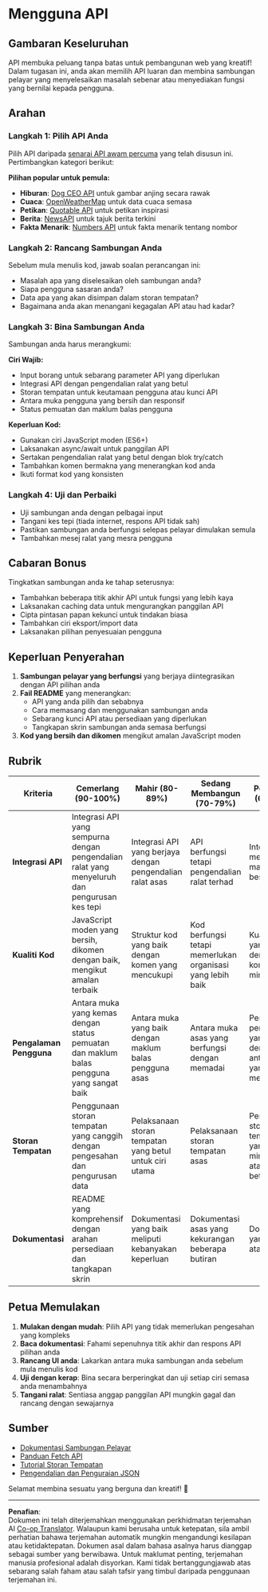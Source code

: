 <!--
CO_OP_TRANSLATOR_METADATA:
{
  "original_hash": "25b8d28b8531352d4eb67291fd7824c4",
  "translation_date": "2025-10-24T14:43:16+00:00",
  "source_file": "5-browser-extension/2-forms-browsers-local-storage/assignment.md",
  "language_code": "ms"
}
-->
# Mengguna API

## Gambaran Keseluruhan

API membuka peluang tanpa batas untuk pembangunan web yang kreatif! Dalam tugasan ini, anda akan memilih API luaran dan membina sambungan pelayar yang menyelesaikan masalah sebenar atau menyediakan fungsi yang bernilai kepada pengguna.

## Arahan

### Langkah 1: Pilih API Anda
Pilih API daripada [senarai API awam percuma](https://github.com/public-apis/public-apis) yang telah disusun ini. Pertimbangkan kategori berikut:

**Pilihan popular untuk pemula:**
- **Hiburan**: [Dog CEO API](https://dog.ceo/dog-api/) untuk gambar anjing secara rawak
- **Cuaca**: [OpenWeatherMap](https://openweathermap.org/api) untuk data cuaca semasa
- **Petikan**: [Quotable API](https://quotable.io/) untuk petikan inspirasi
- **Berita**: [NewsAPI](https://newsapi.org/) untuk tajuk berita terkini
- **Fakta Menarik**: [Numbers API](http://numbersapi.com/) untuk fakta menarik tentang nombor

### Langkah 2: Rancang Sambungan Anda
Sebelum mula menulis kod, jawab soalan perancangan ini:
- Masalah apa yang diselesaikan oleh sambungan anda?
- Siapa pengguna sasaran anda?
- Data apa yang akan disimpan dalam storan tempatan?
- Bagaimana anda akan menangani kegagalan API atau had kadar?

### Langkah 3: Bina Sambungan Anda
Sambungan anda harus merangkumi:

**Ciri Wajib:**
- Input borang untuk sebarang parameter API yang diperlukan
- Integrasi API dengan pengendalian ralat yang betul
- Storan tempatan untuk keutamaan pengguna atau kunci API
- Antara muka pengguna yang bersih dan responsif
- Status pemuatan dan maklum balas pengguna

**Keperluan Kod:**
- Gunakan ciri JavaScript moden (ES6+)
- Laksanakan async/await untuk panggilan API
- Sertakan pengendalian ralat yang betul dengan blok try/catch
- Tambahkan komen bermakna yang menerangkan kod anda
- Ikuti format kod yang konsisten

### Langkah 4: Uji dan Perbaiki
- Uji sambungan anda dengan pelbagai input
- Tangani kes tepi (tiada internet, respons API tidak sah)
- Pastikan sambungan anda berfungsi selepas pelayar dimulakan semula
- Tambahkan mesej ralat yang mesra pengguna

## Cabaran Bonus

Tingkatkan sambungan anda ke tahap seterusnya:
- Tambahkan beberapa titik akhir API untuk fungsi yang lebih kaya
- Laksanakan caching data untuk mengurangkan panggilan API
- Cipta pintasan papan kekunci untuk tindakan biasa
- Tambahkan ciri eksport/import data
- Laksanakan pilihan penyesuaian pengguna

## Keperluan Penyerahan

1. **Sambungan pelayar yang berfungsi** yang berjaya diintegrasikan dengan API pilihan anda
2. **Fail README** yang menerangkan:
   - API yang anda pilih dan sebabnya
   - Cara memasang dan menggunakan sambungan anda
   - Sebarang kunci API atau persediaan yang diperlukan
   - Tangkapan skrin sambungan anda semasa berfungsi
3. **Kod yang bersih dan dikomen** mengikut amalan JavaScript moden

## Rubrik

| Kriteria | Cemerlang (90-100%) | Mahir (80-89%) | Sedang Membangun (70-79%) | Permulaan (60-69%) |
|----------|---------------------|---------------------|---------------------|--------------------|
| **Integrasi API** | Integrasi API yang sempurna dengan pengendalian ralat yang menyeluruh dan pengurusan kes tepi | Integrasi API yang berjaya dengan pengendalian ralat asas | API berfungsi tetapi pengendalian ralat terhad | Integrasi API mempunyai masalah besar |
| **Kualiti Kod** | JavaScript moden yang bersih, dikomen dengan baik, mengikut amalan terbaik | Struktur kod yang baik dengan komen yang mencukupi | Kod berfungsi tetapi memerlukan organisasi yang lebih baik | Kualiti kod yang lemah dengan komen yang minimum |
| **Pengalaman Pengguna** | Antara muka yang kemas dengan status pemuatan dan maklum balas pengguna yang sangat baik | Antara muka yang baik dengan maklum balas pengguna asas | Antara muka asas yang berfungsi dengan memadai | Pengalaman pengguna yang lemah dengan antara muka yang mengelirukan |
| **Storan Tempatan** | Penggunaan storan tempatan yang canggih dengan pengesahan dan pengurusan data | Pelaksanaan storan tempatan yang betul untuk ciri utama | Pelaksanaan storan tempatan asas | Penggunaan storan tempatan yang minimum atau tidak betul |
| **Dokumentasi** | README yang komprehensif dengan arahan persediaan dan tangkapan skrin | Dokumentasi yang baik meliputi kebanyakan keperluan | Dokumentasi asas yang kekurangan beberapa butiran | Dokumentasi yang lemah atau tiada |

## Petua Memulakan

1. **Mulakan dengan mudah**: Pilih API yang tidak memerlukan pengesahan yang kompleks
2. **Baca dokumentasi**: Fahami sepenuhnya titik akhir dan respons API pilihan anda
3. **Rancang UI anda**: Lakarkan antara muka sambungan anda sebelum mula menulis kod
4. **Uji dengan kerap**: Bina secara berperingkat dan uji setiap ciri semasa anda menambahnya
5. **Tangani ralat**: Sentiasa anggap panggilan API mungkin gagal dan rancang dengan sewajarnya

## Sumber

- [Dokumentasi Sambungan Pelayar](https://developer.mozilla.org/docs/Mozilla/Add-ons/WebExtensions)
- [Panduan Fetch API](https://developer.mozilla.org/docs/Web/API/Fetch_API/Using_Fetch)
- [Tutorial Storan Tempatan](https://developer.mozilla.org/docs/Web/API/Window/localStorage)
- [Pengendalian dan Penguraian JSON](https://developer.mozilla.org/docs/Web/JavaScript/Reference/Global_Objects/JSON)

Selamat membina sesuatu yang berguna dan kreatif! 🚀

---

**Penafian**:  
Dokumen ini telah diterjemahkan menggunakan perkhidmatan terjemahan AI [Co-op Translator](https://github.com/Azure/co-op-translator). Walaupun kami berusaha untuk ketepatan, sila ambil perhatian bahawa terjemahan automatik mungkin mengandungi kesilapan atau ketidaktepatan. Dokumen asal dalam bahasa asalnya harus dianggap sebagai sumber yang berwibawa. Untuk maklumat penting, terjemahan manusia profesional adalah disyorkan. Kami tidak bertanggungjawab atas sebarang salah faham atau salah tafsir yang timbul daripada penggunaan terjemahan ini.